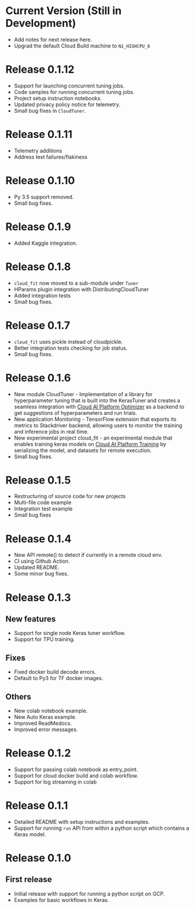 # Current Version (Still in Development)

*   Add notes for next release here.
*   Upgrad the default Cloud Build machine to `N1_HIGHCPU_8`

# Release 0.1.12

*   Support for launching concurrent tuning jobs.
*   Code samples for running concurrent tuning jobs.
*   Project setup instruction notebooks.
*   Updated privacy policy notice for telemetry.
*   Small bug fixes in `CloudTuner`.

# Release 0.1.11

*   Telemetry additions
*   Address test failures/flakiness

# Release 0.1.10

*   Py 3.5 support removed.
*   Small bug fixes.

# Release 0.1.9

*   Added Kaggle integration.

# Release 0.1.8

*   `cloud_fit` now moved to a sub-module under `Tuner`
*   HParams plugin integration with DistributingCloudTuner
*   Added integration tests
*   Small bug fixes.

# Release 0.1.7

*   `cloud_fit` uses pickle instead of cloudpickle.
*   Better integration tests checking for job status.
*   Small bug fixes.

# Release 0.1.6

*   New module CloudTuner - Implementation of a library for hyperparameter
    tuning that is built into the KerasTuner and creates a seamless integration
    with
    [Cloud AI Platform Optimizer](https://cloud.google.com/ai-platform/optimizer/docs/overview)
    as a backend to get suggestions of hyperparameters and run trials.
*   New application Monitoring - TensorFlow extension that exports its metrics
    to Stackdriver backend, allowing users to monitor the training and inference
    jobs in real time.
*   New experimental project cloud_fit - an experimental module that enables
    training keras models on
    [Cloud AI Platform Training](https://cloud.google.com/ai-platform/training/docs/overview)
    by serializing the model, and datasets for remote execution.
*   Small bug fixes.

# Release 0.1.5

*   Restructuring of source code for new projects
*   Multi-file code example
*   Integration test example
*   Small bug fixes

# Release 0.1.4

*   New API remote() to detect if currently in a remote cloud env.
*   CI using Github Action.
*   Updated README.
*   Some minor bug fixes.

# Release 0.1.3

## New features

*   Support for single node Keras tuner workflow.
*   Support for TPU training.

## Fixes

*   Fixed docker build decode errors.
*   Default to Py3 for TF docker images.

## Others

*   New colab notebook example.
*   New Auto Keras example.
*   Improved ReadMedocs.
*   Improved error messages.

# Release 0.1.2

*   Support for passing colab notebook as entry_point.
*   Support for cloud docker build and colab workflow.
*   Support for log streaming in colab

# Release 0.1.1

*   Detailed README with setup instructions and examples.
*   Support for running `run` API from within a python script which contains a
    Keras model.

# Release 0.1.0

## First release

*   Initial release with support for running a python script on GCP.
*   Examples for basic workflows in Keras.
